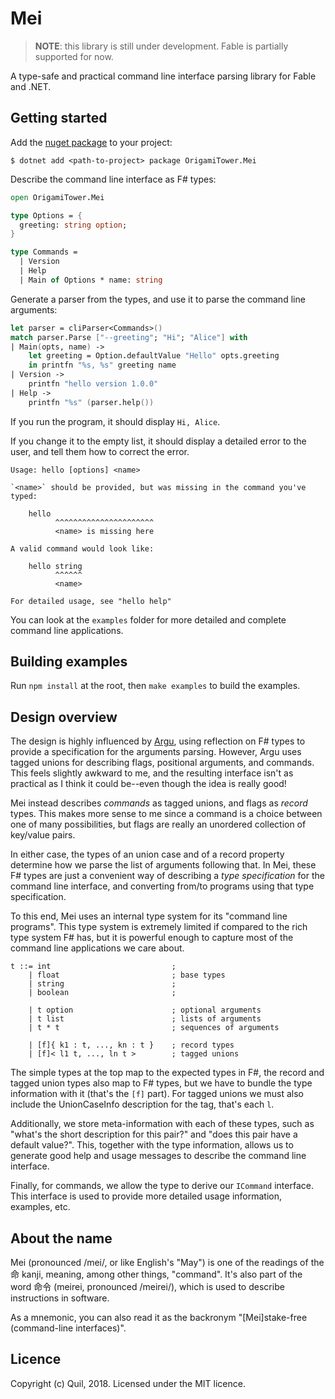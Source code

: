 # Mei

> **NOTE**: this library is still under development. Fable is partially supported for now.

A type-safe and practical command line interface parsing library for Fable and .NET.

## Getting started

Add the [nuget package][] to your project:

    $ dotnet add <path-to-project> package OrigamiTower.Mei

Describe the command line interface as F# types:

```fsharp
open OrigamiTower.Mei

type Options = {
  greeting: string option;
}

type Commands =
  | Version
  | Help
  | Main of Options * name: string
```

Generate a parser from the types, and use it to parse the command line arguments:

```fsharp
let parser = cliParser<Commands>()
match parser.Parse ["--greeting"; "Hi"; "Alice"] with
| Main(opts, name) ->
    let greeting = Option.defaultValue "Hello" opts.greeting
    in printfn "%s, %s" greeting name
| Version ->
    printfn "hello version 1.0.0"
| Help ->
    printfn "%s" (parser.help())
```

If you run the program, it should display `Hi, Alice`.

If you change it to the empty list, it should display a detailed error to the user, and tell them how to correct the error.

    Usage: hello [options] <name>

    `<name>` should be provided, but was missing in the command you've typed:

        hello
              ^^^^^^^^^^^^^^^^^^^^^^
              <name> is missing here

    A valid command would look like:

        hello string
              ^^^^^^
              <name>

    For detailed usage, see "hello help"

You can look at the `examples` folder for more detailed and complete command line applications.

## Building examples

Run `npm install` at the root, then `make examples` to build the examples.


## Design overview

The design is highly influenced by [Argu][], using reflection on F# types to provide a specification for the arguments parsing. However, Argu uses tagged unions for describing flags, positional arguments, and commands. This feels slightly awkward to me, and the resulting interface isn't as practical as I think it could be--even though the idea is really good!

Mei instead describes _commands_ as tagged unions, and flags as _record_ types. This makes more sense to me since a command is a choice between one of many possibilities, but flags are really an unordered collection of key/value pairs.

In either case, the types of an union case and of a record property determine how we parse the list of arguments following that. In Mei, these F# types are just a convenient way of describing a _type specification_ for the command line interface, and converting from/to programs using that type specification.

To this end, Mei uses an internal type system for its "command line programs". This type system is extremely limited if compared to the rich type system F# has, but it is powerful enough to capture most of the command line applications we care about.

    t ::= int                           ;
        | float                         ; base types
        | string                        ;
        | boolean                       ;

        | t option                      ; optional arguments
        | t list                        ; lists of arguments
        | t * t                         ; sequences of arguments

        | [f]{ k1 : t, ..., kn : t }    ; record types
        | [f]< l1 t, ..., ln t >        ; tagged unions

The simple types at the top map to the expected types in F#, the record and tagged union types also map to F# types, but we have to bundle the type information with it (that's the `[f]` part). For tagged unions we must also include the UnionCaseInfo description for the tag, that's each `l`.

Additionally, we store meta-information with each of these types, such as "what's the short description for this pair?" and "does this pair have a default value?". This, together with the type information, allows us to generate good help and usage messages to describe the command line interface.

Finally, for commands, we allow the type to derive our `ICommand` interface. This interface is used to provide more detailed usage information, examples, etc.

## About the name

Mei (pronounced /mei/, or like English's "May") is one of the readings of the 命 kanji, meaning, among other things, "command". It's also part of the word 命令 (meirei, pronounced /meirei/), which is used to describe instructions in software.

As a mnemonic, you can also read it as the backronym "\[Mei\]stake-free (command-line interfaces)".

## Licence

Copyright (c) Quil, 2018. Licensed under the MIT licence.

[argu]: https://github.com/fsprojects/Argu
[nuget package]: https://www.nuget.org/packages/OrigamiTower.Mei/
